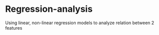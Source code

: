 # Regression-analysis
Using linear, non-linear regression models to analyze relation between 2 features 
